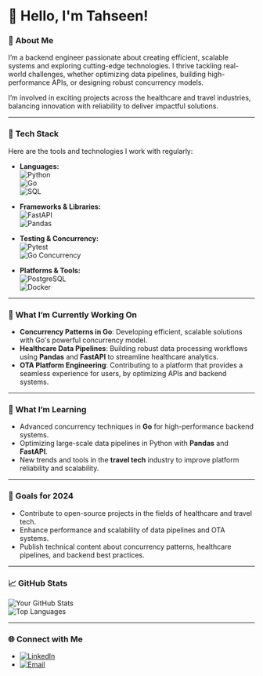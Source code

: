# 👋 Hello, I'm Tahseen!

### 🌟 **About Me**
I’m a backend engineer passionate about creating efficient, scalable systems and exploring cutting-edge technologies. I thrive tackling real-world challenges, whether optimizing data pipelines, building high-performance APIs, or designing robust concurrency models.  

I’m involved in exciting projects across the healthcare and travel industries, balancing innovation with reliability to deliver impactful solutions.

---

### 🔧 **Tech Stack**
Here are the tools and technologies I work with regularly:
- **Languages:**  
  ![Python](https://img.shields.io/badge/Python-3776AB?style=for-the-badge&logo=python&logoColor=white)  
  ![Go](https://img.shields.io/badge/Go-00ADD8?style=for-the-badge&logo=go&logoColor=white)  
  ![SQL](https://img.shields.io/badge/SQL-003B57?style=for-the-badge&logo=postgresql&logoColor=white)

- **Frameworks & Libraries:**  
  ![FastAPI](https://img.shields.io/badge/FastAPI-009688?style=for-the-badge&logo=fastapi&logoColor=white)  
  ![Pandas](https://img.shields.io/badge/Pandas-150458?style=for-the-badge&logo=pandas&logoColor=white)

- **Testing & Concurrency:**  
  ![Pytest](https://img.shields.io/badge/Pytest-0A9EDC?style=for-the-badge&logo=pytest&logoColor=white)  
  ![Go Concurrency](https://img.shields.io/badge/Go_Concurrency-00ADD8?style=for-the-badge)

- **Platforms & Tools:**  
  ![PostgreSQL](https://img.shields.io/badge/PostgreSQL-336791?style=for-the-badge&logo=postgresql&logoColor=white)  
  ![Docker](https://img.shields.io/badge/Docker-2496ED?style=for-the-badge&logo=docker&logoColor=white)

---

### 🚀 **What I’m Currently Working On**
- **Concurrency Patterns in Go**: Developing efficient, scalable solutions with Go's powerful concurrency model.
- **Healthcare Data Pipelines**: Building robust data processing workflows using **Pandas** and **FastAPI** to streamline healthcare analytics.
- **OTA Platform Engineering**: Contributing to a platform that provides a seamless experience for users, by optimizing APIs and backend systems.

---

### 🌱 **What I’m Learning**
- Advanced concurrency techniques in **Go** for high-performance backend systems.
- Optimizing large-scale data pipelines in Python with **Pandas** and **FastAPI**.
- New trends and tools in the **travel tech** industry to improve platform reliability and scalability.

---

### 🎯 **Goals for 2024**
- Contribute to open-source projects in the fields of healthcare and travel tech.
- Enhance performance and scalability of data pipelines and OTA systems.
- Publish technical content about concurrency patterns, healthcare pipelines, and backend best practices.

---

### 📈 **GitHub Stats**
![Your GitHub Stats](https://github-readme-stats.vercel.app/api?username=Tahseen-Zaman&show_icons=true&theme=radical)  
![Top Languages](https://github-readme-stats.vercel.app/api/top-langs/?username=Tahseen-Zaman&layout=compact&theme=radical)

---

### 🌐 **Connect with Me**
- [![LinkedIn](https://img.shields.io/badge/LinkedIn-0077B5?style=for-the-badge&logo=linkedin&logoColor=white)]([https://www.linkedin.com/in/yourprofile](https://www.linkedin.com/in/tahseen-zaman-a73b8a149/))  
- [![Email](https://img.shields.io/badge/Email-D14836?style=for-the-badge&logo=gmail&logoColor=white)](mailto:tahseenzaman11@gmail.com)
